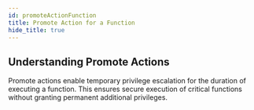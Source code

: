 ```yaml
---
id: promoteActionFunction
title: Promote Action for a Function
hide_title: true
---
```


## Understanding Promote Actions

Promote actions enable temporary privilege escalation for the duration of executing a function. This ensures secure execution of critical functions without granting permanent additional privileges.

